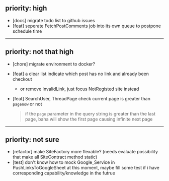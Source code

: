 ## priority: high

- [docs] migrate todo list to github issues
- [feat] seperate FetchPostComments job into its own queue to postpone schedule time

---

## priority: not that high

- [chore] migrate environment to docker?
- [feat] a clear list indicate which post has no link and already been checkout
    - or remove InvalidLink, just focus NotRegisted site instead
- [feat] SearchUser, ThreadPage check current page is greater than `pagenow` or not

  > if the `page` parameter in the query string is greater than the last page, baha will show the first page causing infinite next page

---

## priority: not sure
- [refactor] make SiteFactory more flexable? (needs evaluate possibility that make all SiteContract method static)
- [test] don't know how to mock Google_Service in PushLinksToGoogleSheet at this moment, maybe fill some test if i have corresponding capability/knowledge in the futrue
